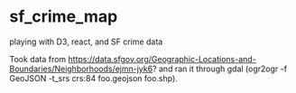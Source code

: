 # sf_crime_map
playing with D3, react, and SF crime data

Took data from https://data.sfgov.org/Geographic-Locations-and-Boundaries/Neighborhoods/ejmn-jyk6? and ran it through
gdal (ogr2ogr -f GeoJSON -t_srs crs:84 foo.geojson foo.shp).
